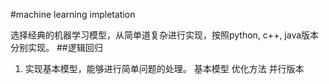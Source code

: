 #machine learning impletation

选择经典的机器学习模型，从简单道复杂进行实现，按照python, c++, java版本分别实现。
##逻辑回归
1.  实现基本模型，能够进行简单问题的处理。
基本模型
优化方法
并行版本

